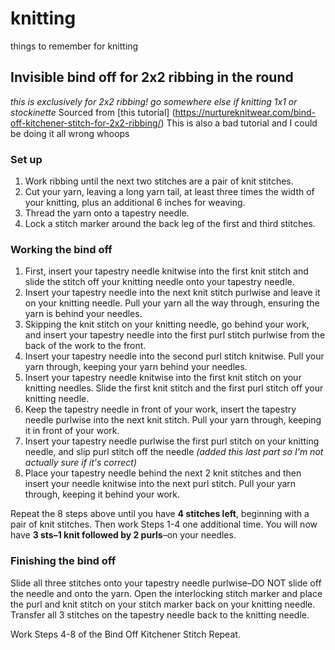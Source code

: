 # knitting
things to remember for knitting


## Invisible bind off for 2x2 ribbing in the round
*this is exclusively for 2x2 ribbing! go somewhere else if knitting 1x1 or stockinette* 
Sourced from [this tutorial] (https://nurtureknitwear.com/bind-off-kitchener-stitch-for-2x2-ribbing/)
This is also a bad tutorial and I could be doing it all wrong whoops

### Set up
1. Work ribbing until the next two stitches are a pair of knit stitches.
2. Cut your  yarn, leaving a long yarn tail, at least three times the width of your knitting, plus an additional 6 inches for weaving.
3. Thread the yarn onto a tapestry needle.
4. Lock a stitch marker around the back leg of the first and third stitches.

### Working the bind off
1. First, insert your tapestry needle knitwise into the first knit stitch and slide the stitch off your knitting needle onto your tapestry needle.
2. Insert your tapestry needle into the next knit stitch purlwise and leave it on your knitting needle. Pull your yarn all the way through, ensuring the yarn is behind your needles.
3. Skipping the knit stitch on your knitting needle, go behind your work, and insert your tapestry needle into the first purl stitch purlwise from the back of the work to the front.
4. Insert your tapestry needle into the second purl stitch knitwise. Pull your yarn through, keeping your yarn behind your needles.
5. Insert your tapestry needle knitwise into the first knit stitch on your knitting needles. Slide the first knit stitch and the first purl stitch off your knitting needle.
6. Keep the tapestry needle in front of your work, insert the tapestry needle purlwise into the next knit stitch. Pull your yarn through, keeping it in front of your work.
7. Insert your tapestry needle purlwise the first purl stitch on your knitting needle, and slip purl stitch off the needle *(added this last part so I'm not actually sure if it's correct)*
8. Place your tapestry needle behind the next 2 knit stitches and then insert your needle knitwise into the next purl stitch. Pull your yarn through, keeping it behind your work.

Repeat the 8 steps above until you have **4 stitches left**, beginning with a pair of knit stitches. Then work Steps 1-4 one additional time. You will now have **3 sts–1 knit followed by 2 purls**–on your needles.

### Finishing the bind off
Slide all three stitches onto your tapestry needle purlwise–DO NOT slide off the needle and onto the yarn. Open the interlocking stitch marker and place the purl and knit stitch on your stitch marker back on your knitting needle. Transfer all 3 stitches on the tapestry needle back to the knitting needle.

Work Steps 4-8 of the Bind Off Kitchener Stitch Repeat.

